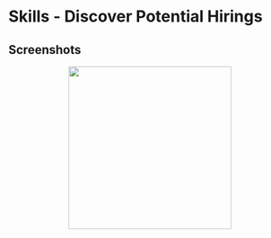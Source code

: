 # Skills - Discover Potential Hirings

## Screenshots

<div style="text-align:center">
<img src=https://raw.githubusercontent.com/joesuzuki/Skills/master/Skills/Skills/Skills/Assets.xcassets/Home_Screen.imageset/screenshot.png width=290 />
